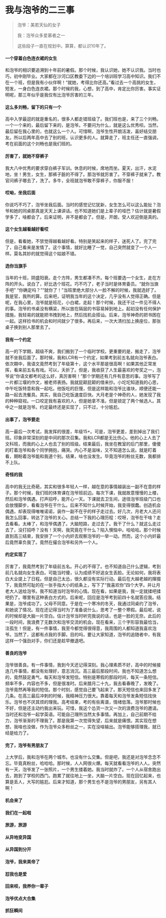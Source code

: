 # 我与泡爷的二三事

> 泡爷：美若天仙的女子
>
> 我：泡爷众多爱慕者之一
>
> 这些段子一直在规划中。算算，都认识10年了。

#### 一个穿着白色连衣裙的女生

和泡爷的相识要追溯到十年前的暑假。那个时候，我认识她，她不认识我。当时也巧，初中刚毕业。大家都在沙河口区教委下边的一个培训班学习高中知识。我们不在一个班，但是我有小伙伴啊！“就她，考得比你还高。”看过去一个高挑的女生，短发，一身白色连衣裙。那个时候的我，心想，到了高中，肯定比你厉害。事实证明呢，那三年似乎是我仅有比泡爷厉害的三年。

#### 这么多刘畅，留下的只有一个

高中入学最逗的就是重名的，很多人都走错班级了。我们班也是，来了三个刘畅。一个一个来的，最后留下来的，是泡爷。不要问为什么，就是这么优秀呗。当然，最后留在我心里的，也就这么一个人。可惜啊，泡爷生性开朗活泼，喜好结交朋友。所以后两年高中去了别的班，认识更多的人。就算走了，班主任还一直强调，考在前面的这个刘畅也是我们班的。

#### 厉害了，就她不穿裤子

我大八中优秀的要求穿白裤子军训。休息的时候，席地而坐。夏天，出汗，水泥地，坐！男生，女生，那裤子脏的不得了。那泡爷就厉害了。不穿裤子就来了。教官问裤子哪去了，洗了。多牛，全班就泡爷敢不穿裤子，你服不服！

#### 哎呦，坐我后面

你说巧不巧了，泡爷坐我后面。当时的感觉记忆犹新，女生怎么可以这么能扯？泡爷和她的同桌那真是天天上课讲话。也不知道她们是上辈子的哑巴？估计就是暑假学多了，啥都会了。后来证明，并不是都会了。但是，开朗，受人欢迎倒是真的。

#### 这个女生越看越好看哎

但是，看看她，不禁觉得越看越好看。特别是笑起来的样子，迷死人了。完了完了，自己看来是发情了。这个事情，就好比睡了一觉，自己突然就变了一个人一样。莫名其妙的就觉得这个姑娘不错。

#### 选你当旗手

当年的十班，阴盛阳衰。走个方阵，男生都凑不齐。每个班要选一个女生，走在方阵的开头。说白了，好比选个班花。巧不巧了，老子当时是体育委员。“就你当旗手吧” “你确定吗？”“就你了！”当班里绝大部分人一脸不解的时候，我就选好了。我是官，我所的算。后来吧，证明我当年的这个决定，几乎没有人觉得正确。但是呢，在我心里，泡爷就是班花，小白裙，走起！那个时候，我还干过一件见不得人的事。泡爷的书桌没有横梁，所以放在隔层的书容易掉到地上。起初没有任何保护措施，我轻易的就能把书拽到地上，然后找机会搭讪。后来，泡爷神奇的把书困在一起。这样捡书的机会和时间就少了很多。再后来，一次大清扫加上换座位，那张桌子换到别人那里去了。

#### 我有一个约定

高一的下学期，超级不爽，我们搬到了一个临时学校。更重要的是，搬走了，泡爷就不坐我后面了。那时候，我和LCR有一个约定，如果考到前五名就向泡爷表白。依次期中，我语文竟然考到了年级第十，这个水平那是很高啊！如果其他正常发挥，看来前五名有戏。可以，夭折了。但是，我收获了人生最喜欢的夸奖之一，泡爷说“你语文都考的这么好，真厉害啊！”那个学期还有几件有意思的事。泡爷写了一片都江堰的作文，被老师表扬。我就屁颠屁颠的借来抄。小坨坨知道我的心思，中午吃饭特意和我一起吃。他饭吃的巨慢，但是这样能和泡爷比谁块，顺便还能一路一起去洗餐具。其实，我自己吃饭速度巨快。大月老是个神奇的人，她发现了我的种种窥视。一口咬定我有喜欢的人，但是她拿不准。但是锁定了两个候选人。其中之一就是泡爷。约定最终还是实现了，只不过，十分尴尬。

#### 出事了，泡爷要走

高一最后一次考试，我发挥的很差，年级15+。可是，泡爷更差，差到掉出了我们班。印象非常深刻的是中间的那次召集。我和LCR都是无比伤心。他的心上人去了文科班，而我的心上人也去了别的班级。结束最后，我坐在教室的后门那里，傻傻的盯着泡爷和各个同学拥抱，痛哭。内心不是滋味，又不知道怎么说。就是盯着看，期盼着泡爷能和我道个别。结果，啥也没发生。毕竟泡爷的粉丝无数，我都排不上队。

#### 奇怪的我

高中的我无比奇葩，其实和很多年轻人一样，越在意的事情越装出一副不在意的样子。那个时候，我们班的体育课在泡爷班前边。每次下课，我就故意慢慢的上楼，然后和泡爷偶遇。打声招呼，能开心一天。下课就去卫生间，途径泡爷班级门口也会放慢脚步，看看泡爷在干什么。后来不知什么时候开始，我变得很蠢。创造机会偶遇，却表现得唯唯诺诺，装作一副不在乎的样子走过去。好几次，月老大人还问我怎么回事，转达了泡爷的关心。总结一下我的心理历程：哎呀，泡爷在干啥？走去看看。太棒了，和泡爷偶遇了。大脑短路，走过去了。我干了什么？就这么走过去了，没打招呼？没有！天啊，我究竟在干什么？陷入懊恼中。哈哈哈。那个时候直到高三结束，我安排了一个小内奸去观察泡爷的一举一动。然而，这个小内奸最后竟然辜负我了。竟然在撮合泡爷和另外一个人。

#### 约定实现了

厉害了，我竟然考到了年级前五名。开心的不得了。也不知道自己什么逻辑，考到前几名就向女生表白。可能当时傻，认为成绩不好追女生丢脸。无论如何，我将表白大业提上了日程。但是自己太怂，很久都没有实际行动。最后在大越老越的撺掇下，我竟然可耻的在一张手指大小的纸条上，写下了“我喜欢你”四个大字。并让月老大人送给泡爷。我不知道当时泡爷的心情。现在看，如果是我，我一定就揉吧揉吧扔了。哪里有这种表白方式的。后来呢，回应是泡爷考到前四十名就答应我。结果是，泡爷成功了。父母不同意。于是在一个寒冷的冬天，我通过同桌约了泡爷，和她说了情况。现在还记得当时为了准备说什么，思考了一整个寒假。最后呢，说的时候却是大脑一片空白。估计泡爷当时听完我说的话，也是一脸的无奈。此后的一段时间，我浪费了无数次和泡爷交流的机会。现在看来，三个字形容我最恰当，注孤生！但是，有一件事情，我至今都觉得很得意，我周围的人都知道我喜欢泡爷。当然了，这都有点我的手脚。目的吗，要让大家知道，泡爷的追随者中，有我这样一个强劲对手，你们还是趁早撤退吧。

#### 善良的泡爷

泡爷很善良。有一件事情，我到今天还记得深刻。我心理素质不好，高中的时候接连几件事情，都没有处理好，意志消沉。高三最后那段时间，我也不知道怎么想的，竟然鼓足勇气，每天和泡爷发短信。特别是寒假的那段时间，每天一条短信。频率不多，内容也不多，但是很准时。后来腊月二十九，我去看春晚了，发晚了。泡爷竟然再等我的短信。那个时刻，感觉自己要飞起来了。那天短信也来回多发了几条。在高三最后冲刺的时候，我精神压力很大。靠着每天和泡爷发条短信找快乐。泡爷也不厌其烦的理我。高考结束，考的有些离谱，情绪低落。泡爷那时候也不好，但是还主动约我出来玩。可惜，我这个怂货一次又一次的浪费泡爷的邀请。当时还和泡爷一起学英语。可能自己理所当然太多事情。再加上，自己前期不给力，泡爷渐渐的不理我了。那是我第一次觉得失望，后来就是痛恨。其实现在想想，我啥也没做，作为泡爷众多粉丝之一，实在没啥输出。泡爷能够搭理我，就已经是给力了。

#### 完了，泡爷有男朋友了

上大学后，我和泡爷在两个城市。也没有什么交集。但是吧，我还是对泡爷念念不忘。毕竟真粉丝，哈哈哈。那时候，人人网很火爆。每天就看看泡爷的人人。突然有一天，泡爷发了一张照片，一个男生搂着她。我当时就炸了。一个人从宿舍跑出去，跑到了学校的西门。跑累了就往地上一坐，大脑一片空白。现在回忆起来，也算是丢人，大写的尴尬。后来才知道，那个男生也不是泡爷的男朋友，另有其人啊！

#### 机会来了

#### 我们在一起啦

#### 旅游，旅游

#### 从异地变异国

#### 从异国到分开

#### 泡爷，我来美帝了

#### 怼我也是爱

#### 回来呗，我养你一辈子

#### 泡爷优点大合集

#### 抓狂瞬间